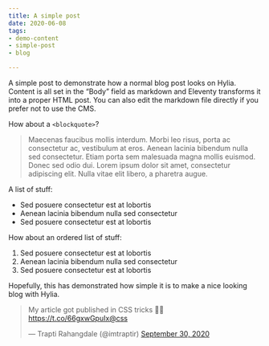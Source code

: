 ```yaml
---
title: A simple post
date: 2020-06-08
tags:
- demo-content
- simple-post
- blog

---
```

A simple post to demonstrate how a normal blog post looks on Hylia. Content is
all set in the “Body” field as markdown and Eleventy transforms it into a proper
HTML post. You can also edit the markdown file directly if you prefer not to use
the CMS.

How about a `<blockquote>`?

> Maecenas faucibus mollis interdum. Morbi leo risus, porta ac consectetur ac, vestibulum at eros. Aenean lacinia bibendum nulla sed consectetur. Etiam porta sem malesuada magna mollis euismod. Donec sed odio dui. Lorem ipsum dolor sit amet, consectetur adipiscing elit. Nulla vitae elit libero, a pharetra augue.

A list of stuff:

* Sed posuere consectetur est at lobortis
* Aenean lacinia bibendum nulla sed consectetur
* Sed posuere consectetur est at lobortis

How about an ordered list of stuff:

1. Sed posuere consectetur est at lobortis
2. Aenean lacinia bibendum nulla sed consectetur
3. Sed posuere consectetur est at lobortis

Hopefully, this has demonstrated how simple it is to make a nice looking blog with Hylia.

<blockquote class="twitter-tweet"><p lang="en" dir="ltr">My article got published in CSS tricks 💃😃<a href="https://t.co/66gxwGpuIx">https://t.co/66gxwGpuIx</a><a href="[https://twitter.com/css?ref_src=twsrc%5Etfw](https://twitter.com/css?ref_src=twsrc%5Etfw "https://twitter.com/css?ref_src=twsrc%5Etfw")">@css</a></p>&mdash; Trapti Rahangdale (@imtraptir) <a href="[https://twitter.com/imtraptir/status/1311354515900129287?ref_src=twsrc%5Etfw](https://twitter.com/imtraptir/status/1311354515900129287?ref_src=twsrc%5Etfw "https://twitter.com/imtraptir/status/1311354515900129287?ref_src=twsrc%5Etfw")">September 30, 2020</a></blockquote> <script async src="[https://platform.twitter.com/widgets.js](https://platform.twitter.com/widgets.js "https://platform.twitter.com/widgets.js")" charset="utf-8"></script>
